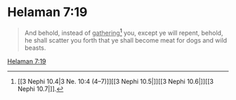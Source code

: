 # Helaman 7:19

> And behold, instead of <u>gathering</u>[^a] you, except ye will repent, behold, he shall scatter you forth that ye shall become meat for dogs and wild beasts.

[Helaman 7:19](https://www.churchofjesuschrist.org/study/scriptures/bofm/hel/7?lang=eng&id=p19#p19)


[^a]: [[3 Nephi 10.4|3 Ne. 10:4 (4–7)]][[3 Nephi 10.5|]][[3 Nephi 10.6|]][[3 Nephi 10.7|]].  
